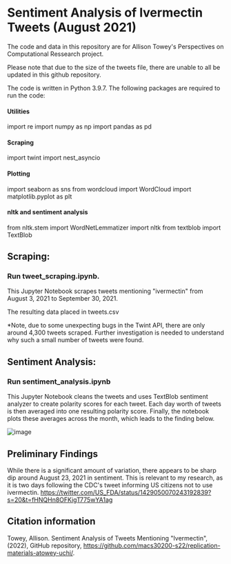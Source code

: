 # Sentiment Analysis of Ivermectin Tweets (August 2021)
The code and data in this repository are for Allison Towey's Perspectives on Computational Ressearch project.

Please note that due to the size of the tweets file, there are unable to all be updated in this github repository.


The code is written in Python 3.9.7. The following packages are required to run the code:
#### Utilities
import re
import numpy as np
import pandas as pd
#### Scraping
import twint
import nest_asyncio
#### Plotting
import seaborn as sns
from wordcloud import WordCloud
import matplotlib.pyplot as plt
#### nltk and sentiment analysis
from nltk.stem import WordNetLemmatizer
import nltk
from textblob import TextBlob

## Scraping:
### Run tweet_scraping.ipynb.
This Jupyter Notebook scrapes tweets mentioning "ivermectin" from August 3, 2021 to September 30, 2021.

The resulting data placed in tweets.csv

*Note, due to some unexpecting bugs in the Twint API, there are only around 4,300 tweets scraped. Further investigation is needed to understand why such a small number of tweets were found.

## Sentiment Analysis:
### Run sentiment_analysis.ipynb
This Jupyter Notebook cleans the tweets and uses TextBlob sentiment analyzer to create polarity scores for each tweet. Each day worth of tweets is then averaged into one resulting polarity score. Finally, the notebook plots these averages across the month, which leads to the finding below.

![image](https://user-images.githubusercontent.com/89881145/165219720-8a0a0472-34ec-477e-8d75-be7ce89c6432.png)

## Preliminary Findings
While there is a significant amount of variation, there appears to be sharp dip around August 23, 2021 in sentiment. This is relevant to my research, as it is two days following the CDC's tweet informing US citizens not to use ivermectin.
https://twitter.com/US_FDA/status/1429050070243192839?s=20&t=fHNQHn8OFKigT775wYA1ag

## Citation information
Towey, Allison. Sentiment Analysis of Tweets Mentioning "Ivermectin", (2022), GitHub repository, https://github.com/macs30200-s22/replication-materials-atowey-uchi/.
